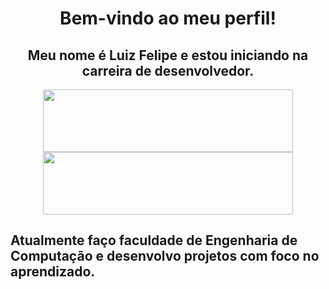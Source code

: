 <h1 align="center">Bem-vindo ao meu perfil!</h1> 
<h2 align="center">Meu nome é Luiz Felipe e estou iniciando na carreira de desenvolvedor.</h2>

<div align="center">
  <img style="width:400px; height: 100px;" src="https://github-readme-stats.vercel.app/api/top-langs/?username=luizdevfelipe&layout=compact&theme=transparent"> 
  <img style="width:400px; height: 100px;" src="https://github-readme-stats.vercel.app/api?username=luizdevfelipe&show_icons=true&theme=transparent"> 
</div>

<h2>Atualmente faço faculdade de Engenharia de Computação e desenvolvo projetos com foco no aprendizado.</h2>
